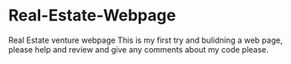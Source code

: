 # Real-Estate-Webpage
Real Estate venture webpage
This is my first try and bulidning a web page, please help and review and give any comments about my code please.
